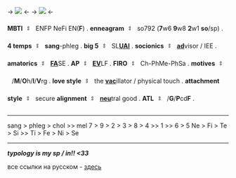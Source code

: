 -> [![](https://64.media.tumblr.com/570e53f25121b74b4583dc651836cd19/14332638b0b59701-c8/s2048x3072/ef831b1c5041ca44d0d4d4b1c12a19481d896ca9.pnj)](https://rentry.co/riamu-yumemi-rentry) <-
-> [![](https://64.media.tumblr.com/c399a9daabba9f61a5c22c60d3bd8c48/14332638b0b59701-3c/s400x600/a31edd87b914241aef18a21d1b43d2e8bf89bd16.pnj)](https://rentry.co/rins-links) <-

**MBTI**⠀ཿ ͏͏͏͏͏͏⠀ENFP NeFi EN(**F**) .
**enneagram**⠀ཿ ͏͏͏͏͏͏⠀so792 (**7**w6 **9**w8 **2**w1 **so**/sp) .
**4 temps**⠀ཿ ͏͏͏͏͏͏⠀**sang**-phleg .
**big 5**⠀ཿ ͏͏͏͏͏͏⠀SL[**UAI**](https://wiki.personality-database.com/books/big-5-personality-traits/page/big-5-results-sloan-codes) .
**socionics**⠀ཿ ͏͏͏͏͏͏⠀[**ad**](https://socioniks.net/en/article/?id=82)visor / IEE .
**amatorics**⠀ཿ ͏͏͏͏͏͏⠀[**FA**](https://amatorica.mozellosite.com/types/fase/)SE .
**AP**⠀ཿ ͏͏͏͏͏͏⠀[**EV**](https://www.attitudinalpsyche.com/personality-profiles/ena/evlf/)LF .
**FIRO**⠀ཿ  ͏͏͏͏͏͏⠀Ch-PhMe-PhSa .
**motives**⠀ཿ ͏͏͏͏͏͏⠀/**M**/**O**h/**I**/**V**rg .
**love style**⠀ཿ ͏͏͏͏͏͏⠀the [**vac**](https://howwelove.com/the-vacillator/)illator / physical touch .
**attachment style**⠀ཿ ͏͏͏͏͏͏⠀secure
**alignment**⠀ཿ ͏͏͏͏͏͏⠀[**neu**](https://www.urbandictionary.com/define.php?term=neutral%20good)tral good .
**ATL**⠀ཿ ͏͏͏͏͏͏⠀/**G**/**P**cd**F** .

***
sang > phleg > chol >> mel
7 > 9 > 2 > 3 > 8 > 4 >> 1 >> 6 > 5
Ne > Fi > Te > Si >> Ti > Fe > Ni > Se 
***
***typology is my sp / in!! <33*** 

все ссылки на русском - [здесь](https://rentry.co/rins-personality2)